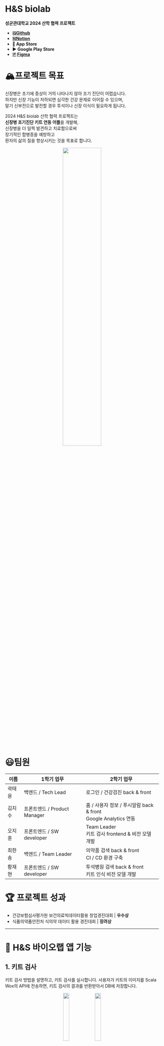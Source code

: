 # H&S biolab

**성균관대학교 2024 산학 협력 프로젝트** 

<aside>

- **🇬[Github](https://github.com/H-S-Biolab)**
- **🇳[Notion](https://cookie-process-67f.notion.site/)**
- ** App Store** 
- **▶ Google Play Store**
- **🇫 [Figma](https://www.figma.com/design/LcEW0oalIVIRfc4RlFhhjx/2024_SKKU_H%26Sbiolab_%EC%82%B0%ED%95%99%ED%98%91%EB%A0%A5%ED%94%84%EB%A1%9C%EC%A0%9D%ED%8A%B8?node-id=1650-3879&p=f&t=jijAtUDrlEp4BoYg-0)**

</aside>


# 🏔️프로젝트 목표

<aside>

신장병은 초기에 증상이 거의 나타나지 않아 조기 진단이 어렵습니다.  
하지만 신장 기능이 저하되면 심각한 건강 문제로 이어질 수 있으며,  
말기 신부전으로 발전할 경우 투석이나 신장 이식이 필요하게 됩니다.

2024 H&S biolab 산학 협력 프로젝트는  
**신장병 조기진단 키트 연동 어플**을 개발해,  
신장병을 더 일찍 발견하고 치료함으로써  
장기적인 합병증을 예방하고  
환자의 삶의 질을 향상시키는 것을 목표로 합니다.

</aside>

<div align="center">
  <img src="readme_assets/HS%25E1%2584%2587%25E1%2585%25A1%25E1%2584%258B%25E1%2585%25B5%25E1%2584%258B%25E1%2585%25A9%25E1%2584%2585%25E1%2585%25A2%25E1%2586%25B8.png" width="50%" />
</div>

# 😃팀원

<table>
  <thead>
    <tr>
      <th>이름</th>
      <th>1학기 업무</th>
      <th>2학기 업무</th>
    </tr>
  </thead>
  <tbody>
    <tr>
      <td>곽태윤</td>
      <td>백엔드 / Tech Lead</td>
      <td>로그인 / 건강검진 back &amp; front</td>
    </tr>
    <tr>
      <td>김지수</td>
      <td>프론트엔드 / Product Manager</td>
      <td>홈 / 사용자 정보 / 푸시알람 back &amp; front<br/>Google Analytics 연동</td>
    </tr>
    <tr>
      <td>오지훈</td>
      <td>프론트엔드 / SW developer</td>
      <td>Team Leader<br/>키트 검사 frontend &amp; 비전 모델 개발</td>
    </tr>
    <tr>
      <td>최한송</td>
      <td>백엔드 / Team Leader</td>
      <td>의약품 검색 back &amp; front<br/>CI / CD 환경 구축</td>
    </tr>
    <tr>
      <td>황재현</td>
      <td>프론트엔드 / SW developer</td>
      <td>투석병원 검색 back &amp; front<br/>키트 인식 비전 모델 개발</td>
    </tr>
  </tbody>
</table>

# 🏆 프로젝트 성과

- 건강보험심사평가원 보건의료빅데이터활용 창업경진대회 | **우수상**
- 식품의약품안전처 식의약 데이터 활용 경진대회 | **장려상**

---

# 🔎 H&S 바이오랩 앱 기능

## 1. 키트 검사

키트 검사 방법을 설명하고, 키트 검사를 실시합니다. 사용자가 키트의 이미지를 Scala Wox의 API에 전송하면, 키트 검사의 결과를 반환받아서 DB에 저장합니다.

<div align="center">
  <img src="readme_assets/KakaoTalk_Photo_2024-12-31-14-13-15_015.jpeg" width="20%" />
  <img src="readme_assets/KakaoTalk_Photo_2024-12-31-14-13-15_016.jpeg" width="20%" />
</div>

## 2. 건강검진 불러오기

[Codef API의 건강검진 API](https://developer.codef.io/products/public/each/pp/nhis-health-check)를 통해 보건복지부에서 사용자의 건강검진 기록과 결과 PDF를 불러옵니다. 불러온 결과를 분석하고, 신장병과 긴밀히 연관된 기저질환·성인병 분석도 진행할 예정입니다.

<div align="center">
  <img src="readme_assets/KakaoTalk_Photo_2024-12-31-14-13-15_023.jpeg" width="20%" />
  <img src="readme_assets/KakaoTalk_Photo_2024-12-31-14-13-15_018.jpeg" width="20%" />
</div>

## 3. 혈액검사 기록하기

신장병 고위험군 혹은 환자는 정기적으로 혈액검사를 실시합니다. 앱에서 혈액검사 결과를 기록하고, 분석 결과를 제공합니다.

<div align="center">
  <img src="readme_assets/KakaoTalk_Photo_2024-12-31-14-13-15_023.jpeg" width="20%" />
  <img src="readme_assets/KakaoTalk_Photo_2024-12-31-14-13-15_022.jpeg" width="20%" />
</div>

## 4. 나의 콩팥 건강 분석

건강검진 및 혈액검사 기록을 통해 사용자의 콩팥 기능을 종합 분석합니다.

<div align="center">
  <img src="readme_assets/KakaoTalk_Photo_2024-12-31-14-13-14_006.jpeg" width="20%" />
  <img src="readme_assets/KakaoTalk_Photo_2024-12-31-14-13-14_009.jpeg" width="20%" />
</div>

## 5. 데일리 체크

콩팥 상태를 매일 체크할 수 있는 6가지 항목을 제공하며, 3개 이상 위험 신호가 감지되면 키트 검사를 유도합니다.

<div align="center">
  <img src="readme_assets/KakaoTalk_Photo_2024-12-31-14-13-14_006.jpeg" width="20%" />
  <img src="readme_assets/KakaoTalk_Photo_2024-12-31-14-13-14_010.jpeg" width="20%" />
</div>

## 6. 투석 병원 검색

[혈액투석 적정성 평가 등급](https://www.hira.or.kr/ra/hosp/getHealthMap.do?pgmid=HIRAA030002010000&WT.gnb=%EB%B3%91%EC%9B%90+%C2%B7+%EC%95%BD%EA%B5%AD%EC%B0%BE%EA%B8%B0#a)을 참고하여  주변 투석 병원을 검색할 수 있습니다. 거리, 등급, 병원 종류 등의 필터가 제공되며, 자주 찾는 병원은 즐겨찾기로 지정할 수 있습니다.

<div align="center">
  <img src="readme_assets/KakaoTalk_Photo_2024-12-31-14-13-15_024.jpeg" width="20%" />
  <img src="readme_assets/KakaoTalk_Photo_2024-12-31-14-13-15_025.jpeg" width="20%" />
</div>

## 7. 의약품 검색
**[식품의약품안전처 의약품 데이터](https://www.data.go.kr/data/15075057/openapi.do)를 바탕**으로 의약품을 검색할 수 있습니다. [대한약사협회 신장병 위해 성분 정보](https://www.health.kr/Menu.PharmReview/_uploadfiles/Safety%20Report_%EC%8B%A0%EC%9E%A5%EC%97%90%20%EC%98%81%ED%96%A5%EC%9D%84%20%EB%AF%B8%EC%B9%98%EB%8A%94%20%EC%95%BD%EB%AC%BC%20%EC%95%88%EC%A0%84%EC%84%B1%20%EC%A0%95%EB%B3%B4.pdf)도 참고하여, 어떤 의약품이 신장에 해로운지 안내합니다.

<div align="center">
  <img src="readme_assets/KakaoTalk_Photo_2024-12-31-14-13-16_027.jpeg" width="20%" /> 
  <img src="readme_assets/KakaoTalk_Photo_2024-12-31-14-13-16_028.jpeg" width="20%" />
</div>


---

# 👤 사용자 다이어그램
<div align="center">
  <img src="readme_assets/Frame.png" width="100%" />
</div>

# 🏗️ 앱 구성도

![구성도.png](readme_assets/arch.png)

# 📂 프론트엔드 디렉터리

<aside>

## 전체 디렉터리 구조

- 디렉터리 구조
    
    ```jsx
    /assets
      └── [fonts                                   --> 폰트 상세](https://www.notion.so/assets-fonts-16d120bb73308052b589c3924ba7c80e?pvs=21)
    /src
      ├── components
      │   ├── ModalComponent.js
      │   ├── dataUtils.js
      │   ├── devButton.js
      │   ├── [homeContext.js                      --> 홈 관리 context 상세](https://www.notion.so/components-homeContext-16d120bb733080849650ef84d12897af?pvs=21)
      ├── images
      ├── [navigation                              --> 네비게이션 상세](https://www.notion.so/navigation-16d120bb73308053b4e2e6ff238119c1?pvs=21)
      │   ├── navigation_with_tabs_styles.js
      │   ├── navigation_with_tabs.js
      │   ├── navigation_without_tabs_styles.js
      │   └── navigation_without_tabs.js
      ├── screens
      │   ├── [examin_record                       --> 검진기록 탭 상세](https://www.notion.so/screens-examine_record-16d120bb733080c092a3c8533e6548ba?pvs=21)
      │   │   ├── authentication_1
      │   │   ├── authentication_2
      │   │   ├── authentication_3
      │   │   ├── blood_test_specifics
      │   │   ├── health_checkup_specifics
      │   │   ├── index.js
      │   │   └── styles.js
      │   ├── [home                                --> 홈 탭 상세](https://www.notion.so/screens-home-16d120bb73308018a9b7ca7b86787544?pvs=21)
      │   │   ├── daily_check
      │   │   ├── kidney_info
      │   │   ├── manage_account
      │   │   ├── my_profile
      │   │   ├── set_push_alarm
      │   │   ├── index.js
      │   │   └── styles.js
      │   ├── [hospital                            --> 투석병원검색 탭 상세](https://www.notion.so/screens-hospital-16d120bb7330806d951ddddb04938f4e?pvs=21)
      │   │   ├── assets
      │   │   ├── FilterModal.js
      │   │   ├── index.js
      │   │   └── styles.js
      │   ├── [kit                                 --> 키트 탭 상세](https://www.notion.so/screens-kit-16d120bb733080a588dff0c3eeb50b46?pvs=21)
      │   │   ├── kit_guide_1
      │   │   ├── kit_guide_2
      │   │   ├── kit_test
      │   │   ├── index.js
      │   │   └── styles.js
      │   ├── [login                               --> 로그인 탭 상세](https://www.notion.so/screens-login-16d120bb73308061956cf9466eb7fc3e?pvs=21)
      │   │   ├── firebaseConfig.js
      │   │   ├── get_kidney_info.js
      │   │   ├── get_underlying_disease_info.js
      │   │   ├── get_usr_info.js
      │   │   ├── index.js
      │   │   └── login.js
      │   └── [medicine                            --> 의약품검색 탭 상세](https://www.notion.so/screens-medicine-16d120bb7330803b8edfdb2a38fdba46?pvs=21)
      │       ├── medicine_specifics
      │       ├── index.js
      │       └── styles.js
      ├── [theme.js                                --> 앱 테마 & 폰트 상세](https://www.notion.so/src-theme-js-16d120bb73308048b7a1efe68aafc418?pvs=21)
    [/App.js                                       --> 앱 시작 네비게이션 상세](https://www.notion.so/navigation-16d120bb73308053b4e2e6ff238119c1?pvs=21)
    ```
    

## 요약

- 핵심 디렉터리 구조
    - 로그인 화면: src/screens/login
    - 홈 탭: src/screens/home
    - 키트 탭: src/screens/kit
    - 검진 탭: src/screens/examin_record
    - 병원검색 탭: src/screens/hospital
    - 의약품 검색 탭:  src/screens/medicine
    - 페이지 네비게이션: src/navigation
</aside>

---

# 🪜 네비게이션 구조

<aside>

하단바가 있는 화면의 경우 **navigation_with_tabs.js** 네비게이션에서 불러오고

하단바가 없는 화면의 경우 **navigation_without_tabs.js** 네비게이션에서 불러와서

**App.js** 네비게이션에서 위의 두 네비게이션을 불러온다. 

- 전체 구조
    
    ```jsx
    App.js
    ├── Login1: src/screens/login/index.js
    ├── Login2: src/screens/login/login.js
    ├── GetUserInfo: src/screens/login/get_usr_info.js
    ├── GetKidneyInfo: src/screens/login/get_kidney_info.js
    ├── GetUnderlyingDiseaseInfo: src/screens/login/get_underlying_disease_info.js
    ├── BottomNavigation: navigation_with_tabs.js
    │   ├── Home: src/screens/home/index.js
    │   ├── Kit: src/screens/kit/index.js
    │   ├── Examin_record: src/screens/examin_record/index.js
    │   ├── Hospital: src/screens/hospital/index.js
    │   ├── Medicine: src/screens/medicine/index.js
    ├── NavigationWithoutTabs: navigation_without_tabs.js
    │   ├── authentication_1: src/screens/examin_record/authentication_1/index.js
    │   ├── authentication_2: src/screens/examin_record/authentication_2/index.js
    │   ├── authentication_3: src/screens/examin_record/authentication_3/index.js
    │   ├── blood_test_specifics: src/screens/examin_record/blood_test_specifics/index.js
    │   ├── blood_test_input: src/screens/examin_record/blood_test_input/index.js
    │   ├── medicine_specifics: src/screens/medicine/medicine_specifics/index.js
    │   ├── kit_guide_1: src/screens/kit/kit_guide_1/index.js
    │   ├── kit_guide_2: src/screens/kit/kit_guide_2/index.js
    │   ├── kit_test: src/screens/kit/kit_test/index.js
    │   ├── daily_check: src/screens/home/daily_check/index.js
    │   ├── my_profile: src/screens/home/my_profile/index.js
    │   ├── manage_account: src/screens/home/manage_account/index.js
    │   ├── set_push_alarm: src/screens/home/set_push_alarm/index.js
    │   ├── kidney_info: src/screens/home/kidney_info/index.js
    │   ├── HealthCheckupSpecifics: src/screens/examin_record/health_checkup_specifics/index.js
    
    ```
    
</aside>

---

# ⚠️ 프론트엔드 개발 규칙 (Code Convention)

<aside>

- 개발 규칙
    1. Component와 Styles 구분
        
        모든 화면은 index.js와 syles.js를 분리한다. (로그인 화면 제외)
        
    2. theme.js로 폰트 및 테마 적용
        
        styles.js에서 theme.js를 import해서 폰트와 테마를 적용한다.
        
    3. 모든 컴포넌트 상대 크기 개발
        
        ```jsx
        const width_ratio = Dimensions.get('screen').width / 390;
        const height_ratio = Dimensions.get('screen').height / 844;
        ```
        
        위의 코드를 통해 styles.js에서 모든 컴포넌트를 상대 크기로 구성한다. 
        
</aside>

---

## 🔎 프론트엔드 & 백엔드 세부 설명

<aside>

[프론트엔드](https://www.notion.so/16d120bb7330808aa9ffe7f1e1f67c91?pvs=21)

- [코드 상세 설명](https://www.notion.so/16d120bb73308082b243f1bef78d342b?pvs=21)
- [Scala Wox API 설명](https://www.notion.so/ScalaWox-API-16d120bb733080aaa6d4dd7ae25b1744?pvs=21)
- [IOS 빌드 환경](https://www.notion.so/IOS-16d120bb733080bbad83f7260558bf96?pvs=21)
- [로그인 정책 설명](https://www.notion.so/16d120bb733080d7896ef6d73f45d21f?pvs=21)
- [푸시 알람 구현 설명](https://www.notion.so/16d120bb733080b3b965e7f2e32f999e?pvs=21)

</aside>

<aside>

[백엔드](https://www.notion.so/16d120bb733080e598dcec073759ff49?pvs=21)

- [API 명세](https://www.notion.so/API-16d120bb7330802d80b4ea6fc5287345?pvs=21)
- [CI / CD](https://www.notion.so/CI-CD-16d120bb733080888f9ded5b96bb350e?pvs=21)
- [백엔드 프로세스 & 포트 설명](https://www.notion.so/16d120bb73308088b755dcad38e01745?pvs=21)
- [AWS 계정 관리](https://www.notion.so/AWS-16d120bb73308010a7fadfc4e527be23?pvs=21)
- [Codef API 키 관리](https://www.notion.so/Codef-API-16d120bb7330804f979ff25f2778b97d?pvs=21)
- [의약품 DB 설명](https://www.notion.so/DB-16d120bb7330808084a1d874c7887355?pvs=21)
- [투석병원 DB 설명](https://www.notion.so/DB-16d120bb733080fdaabfe0409af6a5fc?pvs=21)
- [사용자 DB 설명](https://www.notion.so/DB-16d120bb7330802ea48bf4ef973d247b?pvs=21)

</aside>

